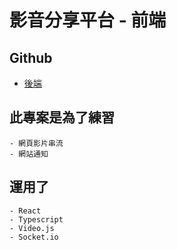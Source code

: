# 影音分享平台 - 前端

## Github
- [後端](https://github.com/wei02427/Video-Platform-Backend)

## 此專案是為了練習
    - 網頁影片串流
    - 網站通知
## 運用了
    - React
    - Typescript
    - Video.js
    - Socket.io
